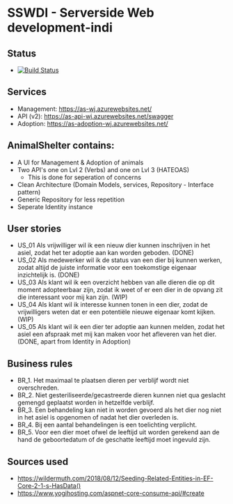 # SSWDI - Serverside Web development-indi

## Status

- [![Build Status](https://dev.azure.com/AS-SWDI/AnimalShelter/_apis/build/status/AnimalShelter-ASP.NET%20Core-CI?branchName=master)](https://dev.azure.com/AS-SWDI/AnimalShelter/_build/latest?definitionId=1&branchName=master)

## Services

 - Management: https://as-wj.azurewebsites.net/
 - API (v2): https://as-api-wj.azurewebsites.net/swagger
 - Adoption:  https://as-adoption-wj.azurewebsites.net/

## AnimalShelter contains:

 - A UI for Management & Adoption of animals
 - Two API's one on Lvl 2 (Verbs) and one on Lvl 3 (HATEOAS)
	- This is done for seperation of concerns
 - Clean Architecture (Domain Models, services, Repository - Interface pattern)
 - Generic Repository for less repetition
 - Seperate Identity instance


## User stories
- US_01 Als vrijwilliger wil ik een nieuw dier kunnen inschrijven in het asiel, zodat het ter adoptie aan
kan worden geboden. (DONE)
- US_02 Als medewerker wil ik de status van een dier bij kunnen werken, zodat altijd de juiste
informatie voor een toekomstige eigenaar inzichtelijk is. (DONE)
- US_03 Als klant wil ik een overzicht hebben van alle dieren die op dit moment adopteerbaar zijn,
zodat ik weet of er een dier in de opvang zit die interessant voor mij kan zijn. (WIP)
 - US_04 Als klant wil ik interesse kunnen tonen in een dier, zodat de vrijwilligers weten dat er een
potentiële nieuwe eigenaar komt kijken.  (WIP)
- US_05 Als klant wil ik een dier ter adoptie aan kunnen melden, zodat het asiel een afspraak met mij
kan maken voor het afleveren van het dier. (DONE, apart from Identity in Adoption)

## Business rules

- BR_1. Het maximaal te plaatsen dieren per verblijf wordt niet overschreden.
- BR_2. Niet gesteriliseerde/gecastreerde dieren kunnen niet qua geslacht gemengd
geplaatst worden in hetzelfde verblijf.
- BR_3. Een behandeling kan niet in worden gevoerd als het dier nog niet in het asiel is
opgenomen of nadat het dier overleden is.
- BR_4. Bij een aantal behandelingen is een toelichting verplicht.
- BR_5. Voor een dier moet ofwel de leeftijd uit worden gerekend aan de hand de
geboortedatum of de geschatte leeftijd moet ingevuld zijn.


## Sources used
- https://wildermuth.com/2018/08/12/Seeding-Related-Entities-in-EF-Core-2-1-s-HasData()
- https://www.yogihosting.com/aspnet-core-consume-api/#create